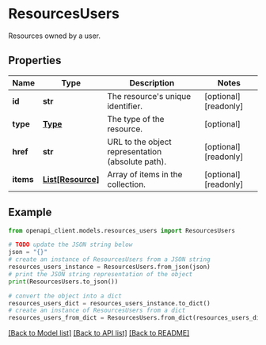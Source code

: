 # ResourcesUsers

Resources owned by a user.

## Properties

Name | Type | Description | Notes
------------ | ------------- | ------------- | -------------
**id** | **str** | The resource&#39;s unique identifier. | [optional] [readonly] 
**type** | [**Type**](Type.md) | The type of the resource. | [optional] 
**href** | **str** | URL to the object representation (absolute path). | [optional] [readonly] 
**items** | [**List[Resource]**](Resource.md) | Array of items in the collection. | [optional] [readonly] 

## Example

```python
from openapi_client.models.resources_users import ResourcesUsers

# TODO update the JSON string below
json = "{}"
# create an instance of ResourcesUsers from a JSON string
resources_users_instance = ResourcesUsers.from_json(json)
# print the JSON string representation of the object
print(ResourcesUsers.to_json())

# convert the object into a dict
resources_users_dict = resources_users_instance.to_dict()
# create an instance of ResourcesUsers from a dict
resources_users_from_dict = ResourcesUsers.from_dict(resources_users_dict)
```
[[Back to Model list]](../README.md#documentation-for-models) [[Back to API list]](../README.md#documentation-for-api-endpoints) [[Back to README]](../README.md)


